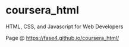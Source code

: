 # coursera_html
HTML, CSS, and Javascript for Web Developers

Page @ https://fase4.github.io/coursera_html/
